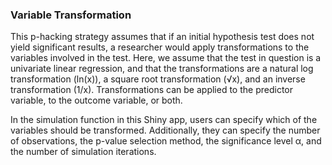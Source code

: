 ### Variable Transformation

This p-hacking strategy assumes that if an initial hypothesis test does not yield significant results, a researcher would apply transformations to the variables involved in the test. Here, we assume that the test in question is a univariate linear regression, and that the transformations are a natural log transformation (ln(x)), a square root transformation (&radic;x), and an inverse transformation (1/x). Transformations can be applied to the predictor variable, to the outcome variable, or both.

In the simulation function in this Shiny app, users can specify which of the variables should be transformed. Additionally, they can specify the number of observations, the p-value selection method, the significance level &alpha;, and the number of simulation iterations. 
